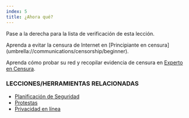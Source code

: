 ```yaml
---
index: 5
title: ¿Ahora qué?
---
```

Pase a la derecha para la lista de verificación de esta lección.

Aprenda a evitar la censura de Internet en [Principiante en censura] (umbrella://communications/censorship/beginner).

Aprenda cómo probar su red y recopilar evidencia de censura en [Experto en Censura](umbrella://communications/censorship/expert).

### LECCIONES/HERRAMIENTAS RELACIONADAS

* [Planificación de Seguridad](umbrella://assess-your-risk/security-planning)
* [Protestas ](umbrella://work/protests/beginner)
* [Privacidad en línea](umbrella://work/online-privacy/advanced)